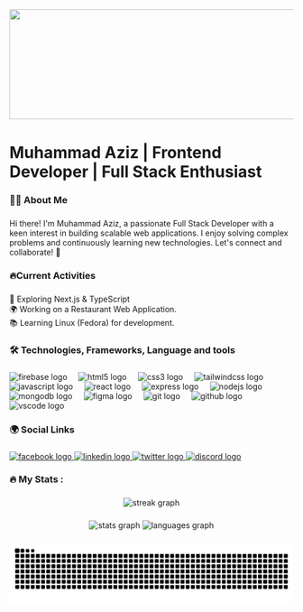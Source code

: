 <div align="center">
  <img height="195" width="900" src="https://i.ibb.co.com/7N6c848V/Banner.png"  />
</div>

###

<h1 align="left">Muhammad Aziz | Frontend Developer | Full Stack Enthusiast</h1>

###

<h3 align="left">👩‍💻  About Me</h3>

###

<p align="left">Hi there! I'm Muhammad Aziz, a passionate Full Stack Developer with a keen interest in building scalable web applications. I enjoy solving complex problems and continuously learning new technologies. Let's connect and collaborate! 🤝</p>

###

<h3 align="left">🔥Current Activities</h3>

###

<p align="left">🚀 Exploring Next.js & TypeScript<br>🌍 Working on a Restaurant Web Application.<br>📚 Learning Linux (Fedora) for development.</p>

###

<h3 align="left">🛠 Technologies, Frameworks, Language and tools</h3>

###

<div align="left">
  <img src="https://cdn.jsdelivr.net/gh/devicons/devicon/icons/firebase/firebase-plain-wordmark.svg" height="40" alt="firebase logo"  />
  <img width="12" />
  <img src="https://cdn.jsdelivr.net/gh/devicons/devicon/icons/html5/html5-original.svg" height="40" alt="html5 logo"  />
  <img width="12" />
  <img src="https://cdn.jsdelivr.net/gh/devicons/devicon/icons/css3/css3-original.svg" height="40" alt="css3 logo"  />
  <img width="12" />
  <img src="https://cdn.jsdelivr.net/gh/devicons/devicon/icons/tailwindcss/tailwindcss-original-wordmark.svg" height="40" alt="tailwindcss logo"  />
  <img width="12" />
  <img src="https://cdn.jsdelivr.net/gh/devicons/devicon/icons/javascript/javascript-original.svg" height="40" alt="javascript logo"  />
  <img width="12" />
  <img src="https://cdn.jsdelivr.net/gh/devicons/devicon/icons/react/react-original.svg" height="40" alt="react logo"  />
  <img width="12" />
  <img src="https://cdn.jsdelivr.net/gh/devicons/devicon/icons/express/express-original.svg" height="40" alt="express logo"  />
  <img width="12" />
  <img src="https://cdn.jsdelivr.net/gh/devicons/devicon/icons/nodejs/nodejs-original.svg" height="40" alt="nodejs logo"  />
  <img width="12" />
  <img src="https://cdn.jsdelivr.net/gh/devicons/devicon/icons/mongodb/mongodb-original.svg" height="40" alt="mongodb logo"  />
  <img width="12" />
  <img src="https://cdn.jsdelivr.net/gh/devicons/devicon/icons/figma/figma-original.svg" height="40" alt="figma logo"  />
  <img width="12" />
  <img src="https://cdn.jsdelivr.net/gh/devicons/devicon/icons/git/git-original.svg" height="40" alt="git logo"  />
  <img width="12" />
  <img src="https://cdn.jsdelivr.net/gh/devicons/devicon/icons/github/github-original.svg" height="40" alt="github logo"  />
  <img width="12" />
  <img src="https://cdn.jsdelivr.net/gh/devicons/devicon/icons/vscode/vscode-original.svg" height="40" alt="vscode logo"  />
</div>

###

<h3 align="left">🌍 Social Links</h3>

###

<div align="left">
  <a href="https://www.facebook.com/mr.mxaziz" target="_blank">
    <img src="https://raw.githubusercontent.com/maurodesouza/profile-readme-generator/master/src/assets/icons/social/facebook/default.svg" width="59" height="38" alt="facebook logo"  />
  </a>
  <a href="https://www.linkedin.com/in/mxaziz/" target="_blank">
    <img src="https://raw.githubusercontent.com/maurodesouza/profile-readme-generator/master/src/assets/icons/social/linkedin/default.svg" width="59" height="38" alt="linkedin logo"  />
  </a>
  <a href="https://x.com/Mr_MxAziz" target="_blank">
    <img src="https://raw.githubusercontent.com/maurodesouza/profile-readme-generator/master/src/assets/icons/social/twitter/default.svg" width="59" height="38" alt="twitter logo"  />
  </a>
  <a href="https://discord.com/channels/@mr.mxaziz" target="_blank">
    <img src="https://raw.githubusercontent.com/maurodesouza/profile-readme-generator/master/src/assets/icons/social/discord/default.svg" width="59" height="38" alt="discord logo"  />
  </a>
</div>

###

<h3 align="left">🔥   My Stats :</h3>

###

<div align="center">
  <img src="https://streak-stats.demolab.com?user=MxAziz&locale=en&mode=daily&theme=dark&hide_border=false&border_radius=5&order=3" height="220" alt="streak graph"  />
</div>

###

<div align="center">
  <img src="https://github-readme-stats.vercel.app/api?username=MxAziz&hide_title=false&hide_rank=false&show_icons=true&include_all_commits=true&count_private=true&disable_animations=false&theme=dracula&locale=en&hide_border=false&order=1" height="150" alt="stats graph"  />
  <img src="https://github-readme-stats.vercel.app/api/top-langs?username=MxAziz&locale=en&hide_title=false&layout=compact&card_width=320&langs_count=5&theme=dracula&hide_border=false&order=2" height="150" alt="languages graph"  />
</div>

###

<img src="https://raw.githubusercontent.com/MxAziz/MxAziz/output/snake.svg" alt="Snake animation" />

###
